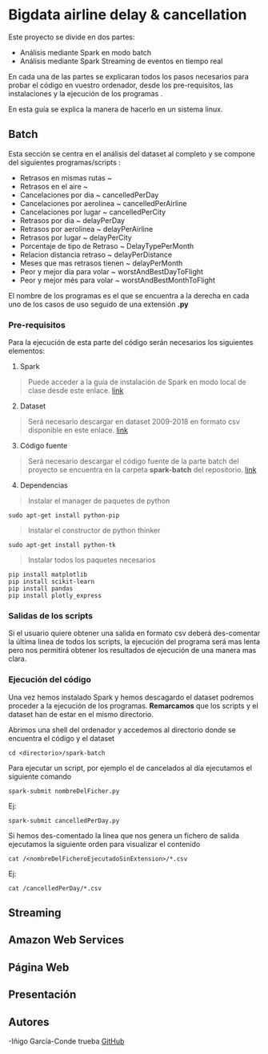 # Bigdata airline delay & cancellation
Este proyecto se divide en dos partes:

- Análisis mediante Spark en modo batch
- Análisis mediante Spark Streaming de eventos en tiempo real

En cada una de las partes se explicaran todos los pasos necesarios para probar el código en vuestro ordenador, desde los pre-requisitos, las instalaciones y la ejecución de los programas .  

En esta guía se explica la manera de hacerlo en un sistema linux.

## Batch
Esta sección se centra en el análisis del dataset al completo y se compone del siguientes programas/scripts :
-  Retrasos en mismas rutas ~
-  Retrasos en el aire ~
-  Cancelaciones por dia ~ cancelledPerDay
- Cancelaciones por aerolinea ~ cancelledPerAirline
-  Cancelaciones por lugar ~ cancelledPerCity
- Retrasos por dia ~ delayPerDay
- Retrasos por aerolinea ~ delayPerAirline
- Retrasos por lugar ~ delayPerCity
-  Porcentaje de tipo de Retraso ~ DelayTypePerMonth
- Relacion distancia retraso ~ delayPerDistance
-  Meses que mas retrasos tienen ~ delayPerMonth
-  Peor y mejor día para volar ~ worstAndBestDayToFlight
- Peor y mejor més para volar ~ worstAndBestMonthToFlight

El nombre de los programas es el que se encuentra a la derecha en cada uno de los casos de uso seguido de una extensión **.py**
### Pre-requisitos
Para la ejecución de esta parte del código serán necesarios los siguientes elementos:

1. Spark

>Puede acceder a la guía de instalación de Spark en modo local de clase desde este enlace.  [link](https://drive.google.com/file/d/1YX3-fyVV9fPQsqp6emV7tDa4-KoNcxva/view)

2. Dataset

>Será necesario descargar en dataset 2009-2018 en formato csv disponible en este enlace.  [link](https://drive.google.com/file/d/1qd2dmv8isbE4zniFAYOMO0z2r4mokutk/view?usp=sharing)

3. Código fuente 
>Será necesario descargar el código fuente de la parte batch del proyecto se encuentra en la carpeta **spark-batch** del repositorio.  [link](https://github.com/ivanfermena/bigdata-airline-delay-cancellation/tree/develop/spark-batch)
4. Dependencias
>Instalar el manager de paquetes de python
	
	sudo apt-get install python-pip
>Instalar el constructor de python thinker

	sudo apt-get install python-tk
>Instalar todos los paquetes necesarios
	
	pip install matplotlib
	pip install scikit-learn
	pip install pandas
	pip install plotly_express

### Salidas de los scripts
Si el usuario quiere obtener una salida en formato csv deberá des-comentar la última linea de todos los scripts, la ejecución del programa será mas lenta pero nos permitirá obtener los resultados de ejecución de una manera mas clara.

### Ejecución del código
Una vez hemos instalado Spark y hemos descagardo el dataset podremos proceder a la ejecución de los programas.  **Remarcamos** que los scripts y el dataset han de estar en el mismo directorio.

Abrimos una shell del ordenador y accedemos al directorio donde se encuentra el código y el dataset

	cd <directorio>/spark-batch
Para ejecutar un script, por ejemplo el de cancelados al día ejecutamos el siguiente comando

	spark-submit nombreDelFicher.py
Ej:

	spark-submit cancelledPerDay.py
Si hemos des-comentado la linea que nos genera un fichero de salida ejecutamos la siguiente orden para visualizar el contenido

	cat /<nombreDelFicheroEjecutadoSinExtension>/*.csv
Ej:

	cat /cancelledPerDay/*.csv

##  Streaming
## Amazon Web Services
## Página Web
## Presentación
## Autores 

-Iñigo García-Conde trueba  [GitHub](https://github.com/igarciaconde)
